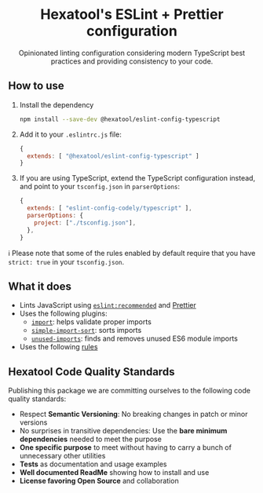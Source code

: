 <h1 align="center">
  Hexatool's ESLint + Prettier configuration
</h1>

<p align="center">
  Opinionated linting configuration considering modern TypeScript best practices and providing consistency to your code.
</p>

## How to use

1. Install the dependency
   ```bash
   npm install --save-dev @hexatool/eslint-config-typescript
   ```
2. Add it to your `.eslintrc.js` file:
   ```js
   {
     extends: [ "@hexatool/eslint-config-typescript" ]
   }
   ```
3. If you are using TypeScript, extend the TypeScript configuration instead, and point to your `tsconfig.json`
   in `parserOptions`:
   ```js
   {
     extends: [ "eslint-config-codely/typescript" ],
     parserOptions: {
       project: ["./tsconfig.json"],
     },
   }
   ```

ℹ️ Please note that some of the rules enabled by default require that you have `strict: true` in your `tsconfig.json`.

## What it does

- Lints JavaScript
  using [`eslint:recommended`](https://eslint.org/docs/latest/user-guide/configuring/configuration-files#using-eslintrecommended)
  and [Prettier](https://prettier.io/)
- Uses the following plugins:
    - [`import`](https://github.com/import-js/eslint-plugin-import/): helps validate proper imports
    - [`simple-import-sort`](https://github.com/lydell/eslint-plugin-simple-import-sort/): sorts imports
    - [`unused-imports`](https://github.com/sweepline/eslint-plugin-unused-imports): finds and removes unused ES6 module
      imports
- Uses the following [rules](https://github.com/hexatool/eslint-config-typescript/blob/main/.eslintrc.js#L13)

## Hexatool Code Quality Standards

Publishing this package we are committing ourselves to the following code quality standards:

- Respect **Semantic Versioning**: No breaking changes in patch or minor versions
- No surprises in transitive dependencies: Use the **bare minimum dependencies** needed to meet the purpose
- **One specific purpose** to meet without having to carry a bunch of unnecessary other utilities
- **Tests** as documentation and usage examples
- **Well documented ReadMe** showing how to install and use
- **License favoring Open Source** and collaboration

